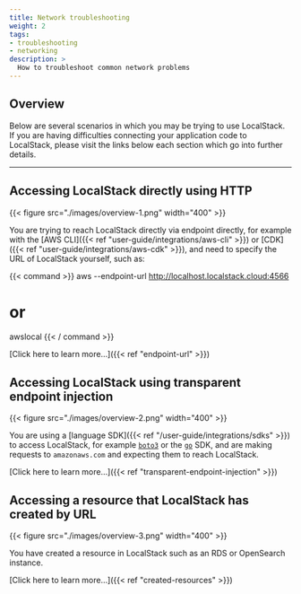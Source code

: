 ```yaml
---
title: Network troubleshooting
weight: 2
tags:
- troubleshooting
- networking
description: >
  How to troubleshoot common network problems
---
```


## Overview

Below are several scenarios in which you may be trying to use LocalStack.
If you are having difficulties connecting your application code to LocalStack, please visit the links below each section which go into further details.

---

## Accessing LocalStack directly using HTTP

{{< figure src="./images/overview-1.png" width="400" >}}

You are trying to reach LocalStack directly via endpoint directly, for example with the [AWS CLI]({{< ref "user-guide/integrations/aws-cli" >}}) or [CDK]({{< ref "user-guide/integrations/aws-cdk" >}}), and need to specify the URL of LocalStack yourself, such as:

{{< command >}}
aws --endpoint-url http://localhost.localstack.cloud:4566 <command>
# or
awslocal <command>
{{< / command >}}

[Click here to learn more...]({{< ref "endpoint-url" >}})

## Accessing LocalStack using transparent endpoint injection

{{< figure src="./images/overview-2.png" width="400" >}}

You are using a [language SDK]({{< ref "/user-guide/integrations/sdks" >}}) to access LocalStack, for example [`boto3`](https://boto3.amazonaws.com/v1/documentation/api/latest/index.html) or the [`go`](https://github.com/aws/aws-sdk-go-v2) SDK, and are making requests to `amazonaws.com` and expecting them to reach LocalStack.

[Click here to learn more...]({{< ref "transparent-endpoint-injection" >}})

## Accessing a resource that LocalStack has created by URL

{{< figure src="./images/overview-3.png" width="400" >}}

You have created a resource in LocalStack such as an RDS or OpenSearch instance.

[Click here to learn more...]({{< ref "created-resources" >}})
